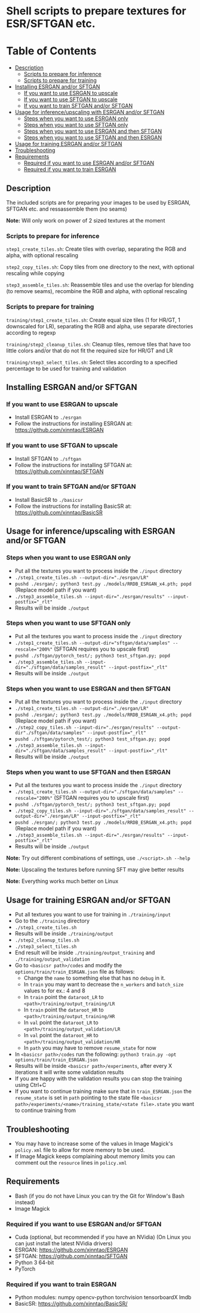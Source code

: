 # Shell scripts to prepare textures for ESR/SFTGAN etc.

Table of Contents
=================

  * [Description](#description)
     * [Scripts to prepare for inference](#scripts-to-prepare-for-inference)
     * [Scripts to prepare for training](#scripts-to-prepare-for-training)
  * [Installing ESRGAN and/or SFTGAN](#installing-esrgan-andor-sftgan)
     * [If you want to use ESRGAN to upscale](#if-you-want-to-use-esrgan-to-upscale)
     * [If you want to use SFTGAN to upscale](#if-you-want-to-use-sftgan-to-upscale)
     * [If you want to train SFTGAN and/or SFTGAN](#if-you-want-to-train-sftgan-andor-sftgan)
  * [Usage for inference/upscaling with ESRGAN and/or SFTGAN](#usage-for-inferenceupscaling-with-esrgan-andor-sftgan)
     * [Steps when you want to use ESRGAN only](#steps-when-you-want-to-use-esrgan-only)
     * [Steps when you want to use SFTGAN only](#steps-when-you-want-to-use-sftgan-only)
     * [Steps when you want to use ESRGAN and then SFTGAN](#steps-when-you-want-to-use-esrgan-and-then-sftgan)
     * [Steps when you want to use SFTGAN and then ESRGAN](#steps-when-you-want-to-use-sftgan-and-then-esrgan)
  * [Usage for training ESRGAN and/or SFTGAN](#usage-for-training-esrgan-andor-sftgan)
  * [Troubleshooting](#troubleshooting)
  * [Requirements](#requirements)
     * [Required if you want to use ESRGAN and/or SFTGAN](#required-if-you-want-to-use-esrgan-andor-sftgan)
     * [Required if you want to train ESRGAN](#required-if-you-want-to-train-esrgan)


## Description

The included scripts are for preparing your images to be used by ESRGAN, SFTGAN etc. and ressassemble them (no seams)

**Note:** Will only work on power of 2 sized textures at the moment

### Scripts to prepare for inference ###
`step1_create_tiles.sh`: Create tiles with overlap, separating the RGB and alpha, with optional rescaling

`step2_copy_tiles.sh`: Copy tiles from one directory to the next, with optional rescaling while copying

`step3_assemble_tiles.sh`: Reassemble tiles and use the overlap for blending (to remove seams), recombine the RGB and alpha, with optional rescaling

### Scripts to prepare for training  ###
`training/step1_create_tiles.sh`: Create equal size tiles (1 for HR/GT, 1 downscaled for LR), separating the RGB and alpha, use separate directories according to regexp

`training/step2_cleanup_tiles.sh`: Cleanup tiles, remove tiles that have too little colors and/or that do not fit the required size for HR/GT and LR

`training/step3_select_tiles.sh`: Select tiles according to a specified percentage to be used for training and validation

## Installing ESRGAN and/or SFTGAN

### If you want to use ESRGAN to upscale

 - Install ESRGAN to `./esrgan`
 - Follow the instructions for installing ESRGAN at: https://github.com/xinntao/ESRGAN

### If you want to use SFTGAN to upscale

 - Install SFTGAN to `./sftgan`
 - Follow the instructions for installing SFTGAN at: https://github.com/xinntao/SFTGAN

### If you want to train SFTGAN and/or SFTGAN

 - Install BasicSR to `./basicsr`
 - Follow the instructions for installing BasicSR at: https://github.com/xinntao/BasicSR

## Usage for inference/upscaling with ESRGAN and/or SFTGAN

### Steps when you want to use ESRGAN only

  - Put all the textures you want to process inside the `./input` directory
  - `./step1_create_tiles.sh --output-dir="./esrgan/LR"`
  - `pushd ./esrgan/; python3 test.py ./models/RRDB_ESRGAN_x4.pth; popd` (Replace model path if you want)
  - `./step3_assemble_tiles.sh --input-dir="./esrgan/results" --input-postfix="_rlt"`
  - Results will be inside `./output`

### Steps when you want to use SFTGAN only

  - Put all the textures you want to process inside the `./input` directory
  - `./step1_create_tiles.sh --output-dir="sftgan/data/samples" --rescale="200%"` (SFTGAN requires you to upscale first)
  - `pushd ./sftgan/pytorch_test/; python3 test_sftgan.py; popd`
  - `./step3_assemble_tiles.sh --input-dir="./sftgan/data/samples_result" --input-postfix="_rlt"`
  - Results will be inside `./output`

### Steps when you want to use ESRGAN and then SFTGAN

  - Put all the textures you want to process inside the `./input` directory
  - `./step1_create_tiles.sh --output-dir="./esrgan/LR"`
  - `pushd ./esrgan/; python3 test.py ./models/RRDB_ESRGAN_x4.pth; popd` (Replace model path if you want)
  - `./step2_copy_tiles.sh --input-dir="./esrgan/results" --output-dir"./sftgan/data/samples" --input-postfix="_rlt"`
  - `pushd ./sftgan/pytorch_test/; python3 test_sftgan.py; popd`
  - `./step3_assemble_tiles.sh --input-dir="./sftgan/data/samples_result" --input-postfix="_rlt"`
  - Results will be inside `./output`

### Steps when you want to use SFTGAN and then ESRGAN

  - Put all the textures you want to process inside the `./input` directory
  - `./step1_create_tiles.sh --output-dir="./sftgan/data/samples" --rescale="200%"` (SFTGAN requires you to upscale first)
  - `pushd ./sftgan/pytorch_test/; python3 test_sftgan.py; popd`
  - `./step2_copy_tiles.sh --input-dir="./sftgan/data/samples_result" --output-dir="./esrgan/LR" --input-postfix="_rlt"`
  - `pushd ./esrgan/; python3 test.py ./models/RRDB_ESRGAN_x4.pth; popd` (Replace model path if you want)
  - `./step3_assemble_tiles.sh --input-dir="./esrgan/results" --input-postfix="_rlt"`
  - Results will be inside `./output`

 **Note:** Try out different combinations of settings, use `./<script>.sh --help`
 
 **Note:** Upscaling the textures before running SFT may give better results
 
 **Note:** Everything works much better on Linux

## Usage for training ESRGAN and/or SFTGAN

 - Put all textures you want to use for training in `./training/input`
 - Go to the `./training` directory
 - `./step1_create_tiles.sh`
 - Results will be inside `./training/output`
 - `./step2_cleanup_tiles.sh`
 - `./step3_select_tiles.sh`
 - End result will be inside `./training/output_training` and `./training/output_validation`
 - Go to `<basicsr path>/codes` and modify the `options/train/train_ESRGAN.json` file as follows:
   - Change the `name` to something else that has no `debug` in it.
   - In `train` you may want to decrease the `n_workers` and `batch_size` values to for ex.: 4 and 8
   - In `train` point the `dataroot_LR` to `<path>/training/output_training/LR`
   - In `train` point the `dataroot_HR` to `<path>/training/output_training/HR`
   - In `val` point the `dataroot_LR` to `<path>/training/output_validation/LR`
   - In `val` point the `dataroot_HR` to `<path>/training/output_validation/HR`
   - In `path` you may have to remove `resume_state` for now
 - In `<basicsr path>/codes` run the following: `python3 train.py -opt options/train/train_ESRGAN.json`
 - Results will be inside `<basicsr path>/experiments`, after every X iterations it will write some validation results
 - If you are happy with the validation results you can stop the training using Ctrl+C
 - If you want to continue training make sure that in `train_ESRGAN.json` the `resume_state` is set in `path` pointing to the state file `<basicsr path>/experiments/<name>/training_state/<state file>.state` you want to continue training from
 
## Troubleshooting

- You may have to increase some of the values in Image Magick's `policy.xml` file to allow for more memory to be used.
- If Image Magick keeps complaining about memory limits you can comment out the `resource` lines in `policy.xml`

## Requirements
 - Bash (if you do not have Linux you can try the Git for Window's Bash instead)
 - Image Magick

### Required if you want to use ESRGAN and/or SFTGAN
 - Cuda (optional, but recommended if you have an NVidia) (On Linux you can just install the latest NVidia drivers)
 - ESRGAN: https://github.com/xinntao/ESRGAN
 - SFTGAN: https://github.com/xinntao/SFTGAN
 - Python 3 64-bit
 - PyTorch
 
### Required if you want to train ESRGAN
 - Python modules: numpy opencv-python torchvision tensorboardX lmdb
 - BasicSR: https://github.com/xinntao/BasicSR/

